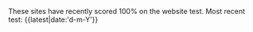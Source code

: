 
These sites have recently scored 100% on the website test. Most recent test:
 {{latest|date:'d-m-Y'}}
